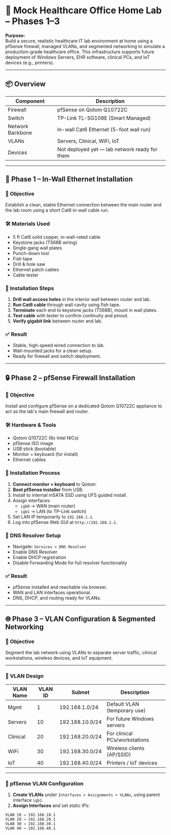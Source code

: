 # 🏥 Mock Healthcare Office Home Lab – Phases 1–3

**Purpose:**  
Build a secure, realistic healthcare IT lab environment at home using a pfSense firewall, managed VLANs, and segmented networking to simulate a production-grade healthcare office. This infrastructure supports future deployment of Windows Servers, EHR software, clinical PCs, and IoT devices (e.g., printers).

---

## 📦 Overview

| Component         | Description                                      |
|------------------|--------------------------------------------------|
| Firewall          | pfSense on Qotom Q10722C                         |
| Switch            | TP-Link TL-SG108E (Smart Managed)                |
| Network Backbone  | In-wall Cat6 Ethernet (5-foot wall run)          |
| VLANs             | Servers, Clinical, WiFi, IoT                     |
| Devices           | Not deployed yet — lab network ready for them    |

---

## 🔧 Phase 1 – In-Wall Ethernet Installation

### 🎯 Objective  
Establish a clean, stable Ethernet connection between the main router and the lab room using a short Cat6 in-wall cable run.

### 🛠 Materials Used

- 5 ft Cat6 solid copper, in-wall-rated cable  
- Keystone jacks (T568B wiring)  
- Single-gang wall plates  
- Punch-down tool  
- Fish tape  
- Drill & hole saw  
- Ethernet patch cables  
- Cable tester

### 🧰 Installation Steps

1. **Drill wall access holes** in the interior wall between router and lab.
2. **Run Cat6 cable** through wall cavity using fish tape.
3. **Terminate** each end to keystone jacks (T568B), mount in wall plates.
4. **Test cable** with tester to confirm continuity and pinout.
5. **Verify gigabit link** between router and lab.

### ✅ Result

- Stable, high-speed wired connection to lab.
- Wall-mounted jacks for a clean setup.
- Ready for firewall and switch deployment.

---

## 🔒 Phase 2 – pfSense Firewall Installation

### 🎯 Objective  
Install and configure pfSense on a dedicated Qotom Q10722C appliance to act as the lab's main firewall and router.

### 🛠 Hardware & Tools

- Qotom Q10722C (6x Intel NICs)  
- pfSense ISO image  
- USB stick (bootable)  
- Monitor + keyboard (for install)  
- Ethernet cables

### 🧰 Installation Process

1. **Connect monitor + keyboard** to Qotom.  
2. **Boot pfSense installer** from USB.  
3. Install to internal mSATA SSD using UFS guided install.  
4. Assign interfaces:
   - `igb0` → WAN (main router)
   - `igb1` → LAN (to TP-Link switch)
5. Set LAN IP temporarily to `192.168.1.1`.
6. Log into pfSense Web GUI at `http://192.168.1.1`.

### 🔧 DNS Resolver Setup

- Navigate: `Services > DNS Resolver`  
- Enable DNS Resolver  
- Enable DHCP registration  
- Disable Forwarding Mode for full resolver functionality

### ✅ Result

- pfSense installed and reachable via browser.
- WAN and LAN interfaces operational.
- DNS, DHCP, and routing ready for VLANs.

---

## 🌐 Phase 3 – VLAN Configuration & Segmented Networking

### 🎯 Objective  
Segment the lab network using VLANs to separate server traffic, clinical workstations, wireless devices, and IoT equipment.

---

### 🔁 VLAN Design

| VLAN Name  | VLAN ID | Subnet           | Description                    |
|------------|---------|------------------|--------------------------------|
| Mgmt       | 1       | 192.168.1.0/24   | Default VLAN (temporary use)   |
| Servers    | 10      | 192.168.10.0/24  | For future Windows servers     |
| Clinical   | 20      | 192.168.20.0/24  | For clinical PCs/workstations  |
| WiFi       | 30      | 192.168.30.0/24  | Wireless clients (AP/SSID)     |
| IoT        | 40      | 192.168.40.0/24  | Printers / IoT devices         |

---

### 🔧 pfSense VLAN Configuration

1. **Create VLANs** under `Interfaces > Assignments > VLANs`, using parent interface `igb1`.
2. **Assign Interfaces** and set static IPs:

```text
VLAN 10 → 192.168.10.1  
VLAN 20 → 192.168.20.1  
VLAN 30 → 192.168.30.1  
VLAN 40 → 192.168.40.1
